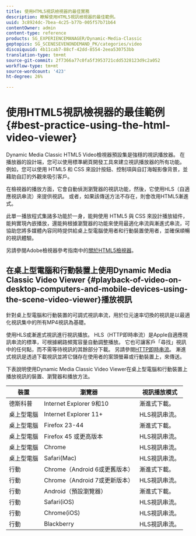 ```yaml
---
title: 使用HTML5視訊檢視器的最佳實務
description: 瞭解使用HTML5視訊檢視器的最佳範例。
uuid: 3c8924dc-7bea-4c25-b77b-005f57b71b64
contentOwner: admin
content-type: reference
products: SG_EXPERIENCEMANAGER/Dynamic-Media-Classic
geptopics: SG_SCENESEVENONDEMAND_PK/categories/video
discoiquuid: 4b11cab7-88cf-42dd-8554-2eea530753bb
translation-type: tm+mt
source-git-commit: 2f7366a77c0fa5f3953721cdd5328123d9c2a052
workflow-type: tm+mt
source-wordcount: '423'
ht-degree: 26%

---
```



# 使用HTML5視訊檢視器的最佳範例{#best-practice-using-the-html-video-viewer}

Dynamic Media Classic HTML5 Video檢視器預設集是強穩的視訊播放器。 在播放器的設計端，您可以使用標準網頁開發工具來建立視訊播放器的所有功能。 例如，您可以使用 HTML5 和 CSS 來設計按鈕、控制項與自訂海報影像背景，並藉助自訂的外觀來吸引客戶。

在檢視器的播放方面，它會自動偵測瀏覽器的視訊功能，然後，它使用HLS（自適應視訊串流）來提供視訊。 或者，如果該傳送方法不存在，則會改用HTML5漸進式。

此單一播放程式集諸多功能於一身，能夠使用 HTML5 與 CSS 來設計播放組件，能夠實現內嵌播放，還能夠根據瀏覽器的功能來使用最適化串流與漸進式串流，可協助您將多媒體內容同時提供給桌上型電腦使用者和行動裝置使用者，並確保順暢的視訊體驗。

另請參閱Adobe檢視器參考指南中的[關於HTML5檢視器](https://experienceleague.adobe.com/docs/dynamic-media-developer-resources/library/viewers-for-aem-assets-only/c-html5-aem-asset-viewers.html?lang=en#viewers-for-aem-assets-only)。

## 在桌上型電腦和行動裝置上使用Dynamic Media Classic Video Viewer {#playback-of-video-on-desktop-computers-and-mobile-devices-using-the-scene-video-viewer}播放視訊

針對桌上型電腦和行動裝置的可調式視訊串流，用於位元速率切換的視訊是以最適化視訊集中的所有MP4視訊為基礎。

使用HLS或漸進式視訊進行視訊播放。 HLS（HTTP即時串流）是Apple自適應視訊串流的標準，可根據網路頻寬容量自動調整播放。 它也可讓客戶「尋找」視訊中的任何點，而不需等待視訊的其餘部分下載。 另請參閱[HTTP即時串流](https://developer.apple.com/streaming/)。 漸進式視訊是透過下載視訊並將它儲存在使用者的案頭螢幕或行動裝置上，來傳送。

下表說明使用Dynamic Media Classic Video Viewer在桌上型電腦和行動裝置上播放視訊的裝置、瀏覽器和播放方法。

| 裝置 | 瀏覽器 | 視訊播放模式 |
|--- |--- |--- |
| 德斯科普 | Internet Explorer 9和10 | 漸進式下載。 |
| 桌上型電腦 | Internet Explorer 11+ | HLS視訊串流。 |
| 桌上型電腦 | Firefox 23-44 | 漸進式下載。 |
| 桌上型電腦 | Firefox 45 或更高版本 | HLS視訊串流。 |
| 桌上型電腦 | Chrome | HLS視訊串流。 |
| 桌上型電腦 | Safari(Mac) | HLS視訊串流。 |
| 行動 | Chrome（Android 6或更舊版本） | 漸進式下載。 |
| 行動 | Chrome（Android 7或更新版本） | HLS視訊串流。 |
| 行動 | Android（預設瀏覽器） | 漸進式下載。 |
| 行動 | Safari(iOS) | HLS視訊串流。 |
| 行動 | Chrome(iOS) | HLS視訊串流。 |
| 行動 | Blackberry | HLS視訊串流。 |
